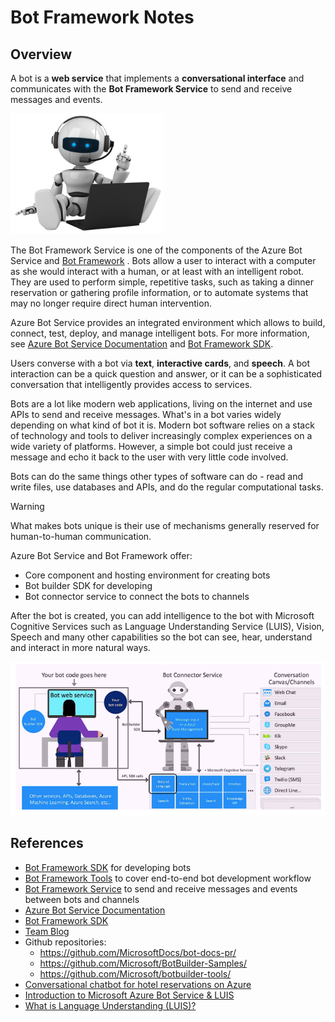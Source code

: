# Bot Framework Notes

## Overview

A bot is a **web service** that implements a **conversational interface** and communicates with the **Bot Framework Service** to send and receive messages and events.

![robot icon](media/robot.PNG)

The Bot Framework Service is one of the components of the Azure Bot Service and [Bot Framework](https://dev.botframework.com/) .
Bots allow a user to interact with a computer as she would interact with a human, or at least with an intelligent robot. They are used to perform simple, repetitive tasks, such as taking a dinner reservation or gathering profile information, or to automate systems that may no longer require direct human intervention. 

Azure Bot Service provides an integrated environment which allows to build, connect, test, deploy, and manage intelligent bots.
For more information, see [Azure Bot Service Documentation]((https://docs.microsoft.com/en-us/azure/bot-service/?view=azure-bot-service-4.0)) and [Bot Framework SDK](https://docs.microsoft.com/en-us/azure/bot-service/dotnet/bot-builder-dotnet-overview?view=azure-bot-service-3.0).

Users converse with a bot via **text**, **interactive cards**, and **speech**. A bot interaction can be a quick question and answer, or it can be a sophisticated conversation that intelligently provides access to services.

Bots are a lot like modern web applications, living on the internet and use APIs to send and receive messages. What's in a bot varies widely depending on what kind of bot it is. Modern bot software relies on a stack of technology and tools to deliver increasingly complex experiences on a wide variety of platforms. However, a simple bot could just receive a message and echo it back to the user with very little code involved.

Bots can do the same things other types of software can do - read and write files, use databases and APIs, and do the regular computational tasks. 

> [!WARNING]
> What makes bots unique is their use of mechanisms generally reserved for human-to-human communication.

Azure Bot Service and Bot Framework offer:

* Core component and hosting environment for creating bots
* Bot builder SDK for developing
* Bot connector service to connect the bots to channels

After the bot is created, you can add intelligence to the bot with Microsoft Cognitive Services such as Language Understanding Service (LUIS), Vision, Speech and many other capabilities so the bot can see, hear, understand and interact in more natural ways.

![bot_architecture](media/bot_architecture.PNG)

## References
* [Bot Framework SDK](https://docs.microsoft.com/en-us/azure/bot-service/dotnet/bot-builder-dotnet-overview?view=azure-bot-service-3.0) for developing bots
* [Bot Framework Tools](https://github.com/Microsoft/botbuilder-tools) to cover end-to-end bot development workflow
* [Bot Framework Service](https://docs.microsoft.com/en-us/azure/bot-service/bot-service-overview-introduction?view=azure-bot-service-4.0) to send and receive messages and events between bots and channels
* [Azure Bot Service Documentation](https://docs.microsoft.com/en-us/azure/bot-service/?view=azure-bot-service-4.0)
* [Bot Framework SDK](https://docs.microsoft.com/en-us/azure/bot-service/dotnet/bot-builder-dotnet-overview?view=azure-bot-service-3.0)
* [Team Blog](https://dev.botframework.com/)
* Github repositories:
  * https://github.com/MicrosoftDocs/bot-docs-pr/
  * https://github.com/Microsoft/BotBuilder-Samples/
  * https://github.com/Microsoft/botbuilder-tools/
* [Conversational chatbot for hotel reservations on Azure](https://docs.microsoft.com/en-us/azure/architecture/example-scenario/ai/commerce-chatbot)
* [Introduction to Microsoft Azure Bot Service & LUIS](https://medium.com/@ashish_fagna/introduction-to-microsoft-azure-bot-service-luis-language-understanding-8826d29d013e)
* [What is Language Understanding (LUIS)?](https://docs.microsoft.com/en-us/azure/cognitive-services/luis/what-is-luis)



